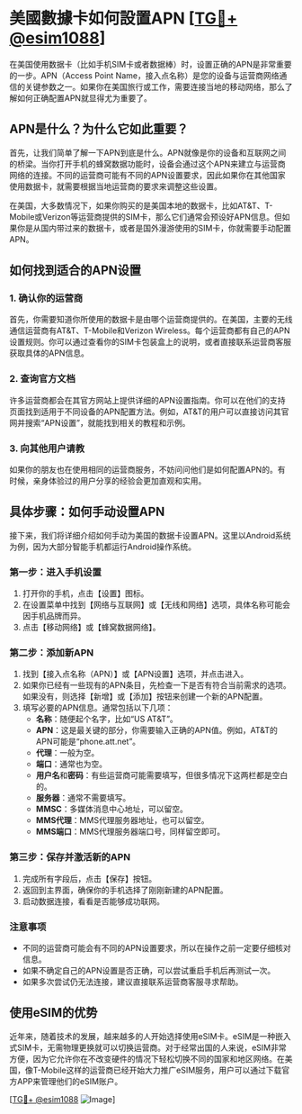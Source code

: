 # 美國數據卡如何設置APN [[TG💪+ @esim1088](https://t.me/s/esim1088)]

在美国使用数据卡（比如手机SIM卡或者数据棒）时，设置正确的APN是非常重要的一步。APN（Access Point Name，接入点名称）是您的设备与运营商网络通信的关键参数之一。如果你在美国旅行或工作，需要连接当地的移动网络，那么了解如何正确配置APN就显得尤为重要了。

## APN是什么？为什么它如此重要？

首先，让我们简单了解一下APN到底是什么。APN就像是你的设备和互联网之间的桥梁。当你打开手机的蜂窝数据功能时，设备会通过这个APN来建立与运营商网络的连接。不同的运营商可能有不同的APN设置要求，因此如果你在其他国家使用数据卡，就需要根据当地运营商的要求来调整这些设置。

在美国，大多数情况下，如果你购买的是美国本地的数据卡，比如AT&T、T-Mobile或Verizon等运营商提供的SIM卡，那么它们通常会预设好APN信息。但如果你是从国内带过来的数据卡，或者是国外漫游使用的SIM卡，你就需要手动配置APN。

## 如何找到适合的APN设置

### 1. **确认你的运营商**

首先，你需要知道你所使用的数据卡是由哪个运营商提供的。在美国，主要的无线通信运营商有AT&T、T-Mobile和Verizon Wireless。每个运营商都有自己的APN设置规则。你可以通过查看你的SIM卡包装盒上的说明，或者直接联系运营商客服获取具体的APN信息。

### 2. **查询官方文档**

许多运营商都会在其官方网站上提供详细的APN设置指南。你可以在他们的支持页面找到适用于不同设备的APN配置方法。例如，AT&T的用户可以直接访问其官网并搜索“APN设置”，就能找到相关的教程和示例。

### 3. **向其他用户请教**

如果你的朋友也在使用相同的运营商服务，不妨问问他们是如何配置APN的。有时候，亲身体验过的用户分享的经验会更加直观和实用。

## 具体步骤：如何手动设置APN

接下来，我们将详细介绍如何手动为美国的数据卡设置APN。这里以Android系统为例，因为大部分智能手机都运行Android操作系统。

### 第一步：进入手机设置

1. 打开你的手机，点击【设置】图标。
2. 在设置菜单中找到【网络与互联网】或【无线和网络】选项，具体名称可能会因手机品牌而异。
3. 点击【移动网络】或【蜂窝数据网络】。

### 第二步：添加新APN

1. 找到【接入点名称（APN）】或【APN设置】选项，并点击进入。
2. 如果你已经有一些现有的APN条目，先检查一下是否有符合当前需求的选项。如果没有，则选择【新增】或【添加】按钮来创建一个新的APN配置。
3. 填写必要的APN信息。通常包括以下几项：
   - **名称**：随便起个名字，比如“US AT&T”。
   - **APN**：这是最关键的部分，你需要输入正确的APN值。例如，AT&T的APN可能是“phone.att.net”。
   - **代理**：一般为空。
   - **端口**：通常也为空。
   - **用户名**和**密码**：有些运营商可能需要填写，但很多情况下这两栏都是空白的。
   - **服务器**：通常不需要填写。
   - **MMSC**：多媒体消息中心地址，可以留空。
   - **MMS代理**：MMS代理服务器地址，也可以留空。
   - **MMS端口**：MMS代理服务器端口号，同样留空即可。

### 第三步：保存并激活新的APN

1. 完成所有字段后，点击【保存】按钮。
2. 返回到主界面，确保你的手机选择了刚刚新建的APN配置。
3. 启动数据连接，看看是否能够成功联网。

### 注意事项

- 不同的运营商可能会有不同的APN设置要求，所以在操作之前一定要仔细核对信息。
- 如果不确定自己的APN设置是否正确，可以尝试重启手机后再测试一次。
- 如果多次尝试仍无法连接，建议直接联系运营商客服寻求帮助。

## 使用eSIM的优势

近年来，随着技术的发展，越来越多的人开始选择使用eSIM卡。eSIM是一种嵌入式SIM卡，无需物理更换就可以切换运营商。对于经常出国的人来说，eSIM非常方便，因为它允许你在不改变硬件的情况下轻松切换不同的国家和地区网络。在美国，像T-Mobile这样的运营商已经开始大力推广eSIM服务，用户可以通过下载官方APP来管理他们的eSIM账户。

[[TG💪+ @esim1088](https://t.me/s/esim1088) ![Image](https://i.postimg.cc/4NQfJmqS/Snipaste-2025-05-13-00-14-12.png)]